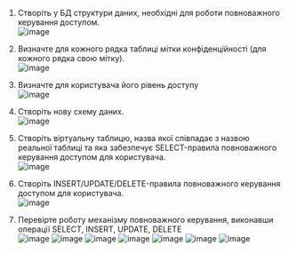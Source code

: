 1. Створіть у БД структури даних, необхідні для роботи повноважного керування доступом.</br>
 ![image](https://user-images.githubusercontent.com/73271963/206333971-2d4b7b74-1fc4-4af6-ba2b-7974f2168198.png)

2. Визначте для кожного рядка таблиці мітки конфіденційності (для кожного рядка
свою мітку).</br>
 ![image](https://user-images.githubusercontent.com/73271963/206333979-cffc52ad-e4b0-4ef4-971f-6f95ab39d374.png)

3. Визначте для користувача його рівень доступу</br>
 ![image](https://user-images.githubusercontent.com/73271963/206333986-e34c6678-74a4-4c49-945a-47c44f3c725c.png)

4. Створіть нову схему даних.</br>
 ![image](https://user-images.githubusercontent.com/73271963/206333992-cdb50153-1302-48a5-9671-9ef772c42579.png)

5. Створіть віртуальну таблицю, назва якої співпадає з назвою реальної таблиці та
яка забезпечує SELECT-правила повноважного керування доступом для користувача.</br>
 ![image](https://user-images.githubusercontent.com/73271963/206334008-80230040-56fd-434b-9caf-54b4c721b4fb.png)

6. Створіть INSERT/UPDATE/DELETE-правила повноважного керування доступом для користувача.</br>
 ![image](https://user-images.githubusercontent.com/73271963/206334013-0d303c93-1bae-42fb-9edf-0e543e978db4.png)

7. Перевірте роботу механізму повноважного керування, виконавши операції
SELECT, INSERT, UPDATE, DELETE</br>
![image](https://user-images.githubusercontent.com/73271963/206334018-5bb55be8-2893-481d-b440-cb5f84698423.png)
![image](https://user-images.githubusercontent.com/73271963/206334027-a8ed1037-3784-4df3-99f7-6d627d84cbee.png)
![image](https://user-images.githubusercontent.com/73271963/206334033-7584191d-b79f-4d90-90c4-449039928a80.png)
![image](https://user-images.githubusercontent.com/73271963/206334041-69ef4010-e063-4b82-b2e9-739fa0cf471e.png)
![image](https://user-images.githubusercontent.com/73271963/206334049-5f197bc5-1a78-4d95-94a8-c31f056cbdb5.png)
![image](https://user-images.githubusercontent.com/73271963/206334056-9280f822-a70a-4f74-90ff-0c853b588a81.png)
![image](https://user-images.githubusercontent.com/73271963/206334067-39221422-d423-49ce-9ebf-f779d4ceb518.png)

